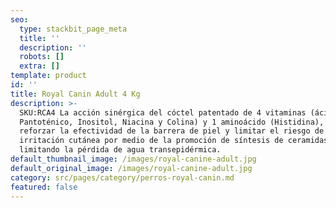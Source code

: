 ```yaml
---
seo:
  type: stackbit_page_meta
  title: ''
  description: ''
  robots: []
  extra: []
template: product
id: ''
title: Royal Canin Adult 4 Kg
description: >-
  SKU:RCA4 La acción sinérgica del cóctel patentado de 4 vitaminas (ácido
  Pantoténico, Inositol, Niacina y Colina) y 1 aminoácido (Histidina), para
  reforzar la efectividad de la barrera de piel y limitar el riesgo de
  irritación cutánea por medio de la promoción de síntesis de ceramidas y
  limitando la pérdida de agua transepidérmica.
default_thumbnail_image: /images/royal-canine-adult.jpg
default_original_image: /images/royal-canine-adult.jpg
category: src/pages/category/perros-royal-canin.md
featured: false
---
```

